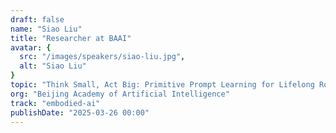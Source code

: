 ```yaml
---
draft: false
name: "Siao Liu"
title: "Researcher at BAAI"
avatar: {
  src: "/images/speakers/siao-liu.jpg",
  alt: "Siao Liu"
}
topic: "Think Small, Act Big: Primitive Prompt Learning for Lifelong Robot Manipulation"
org: "Beijing Academy of Artificial Intelligence"
track: "embodied-ai"
publishDate: "2025-03-26 00:00"
---
```

